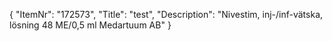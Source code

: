 {
  "ItemNr": "172573",
  "Title": "test",
  "Description": "Nivestim, inj-/inf-vätska, lösning 48 ME/0,5 ml Medartuum AB"
}